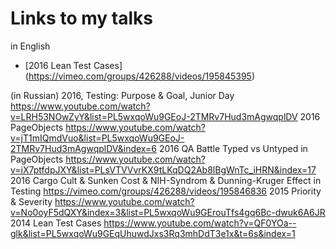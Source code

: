 # Links to my talks

in English
 - [2016 Lean Test Cases] (https://vimeo.com/groups/426288/videos/195845395)

(in Russian)
2016, Testing: Purpose & Goal, Junior Day https://www.youtube.com/watch?v=LRH53NOwZyY&list=PL5wxqoWu9GEoJ-2TMRv7Hud3mAgwqplDV
2016 PageObjects
https://www.youtube.com/watch?v=jT1mIQmdVuo&list=PL5wxqoWu9GEoJ-2TMRv7Hud3mAgwqplDV&index=6
2016 QA Battle Typed vs Untyped in PageObjects
https://www.youtube.com/watch?v=iX7ptfdpJXY&list=PLsVTVVvrKX9tLKqDQ2Ab8lBgWnTc_iHRN&index=17
2016 Cargo Cult & Sunken Cost & NIH-Syndrom & Dunning-Kruger Effect in Testing
https://vimeo.com/groups/426288/videos/195846836
2015 Priority & Severity
https://www.youtube.com/watch?v=No0oyF5dQXY&index=3&list=PL5wxqoWu9GErouTfs4gq6Bc-dwuk6A6JR
2014 Lean Test Cases
https://www.youtube.com/watch?v=QF0YOa--glk&list=PL5wxqoWu9GEqUhuwdJxs3Rq3mhDdT3e1x&t=6s&index=1
